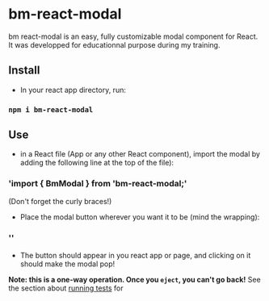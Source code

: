 # bm-react-modal

bm react-modal is an easy, fully customizable modal component for React. It was developped for educationnal purpose during my training.

## Install

- In your react app directory, run:

### `npm i bm-react-modal`

## Use

- in a React file (App or any other React component), import the modal by adding the following line at the top of the file):

### 'import { BmModal } from 'bm-react-modal;'

(Don't forget the curly braces!)

- Place the modal button wherever you want it to be (mind the wrapping):

### '<BmModal></BmModal>'

- The button should appear in you react app or page, and clicking on it should make the modal pop!

**Note: this is a one-way operation. Once you `eject`, you can't go back!**
See the section about [running tests](https://facebook.github.io/create-react-app/docs/running-tests) for
